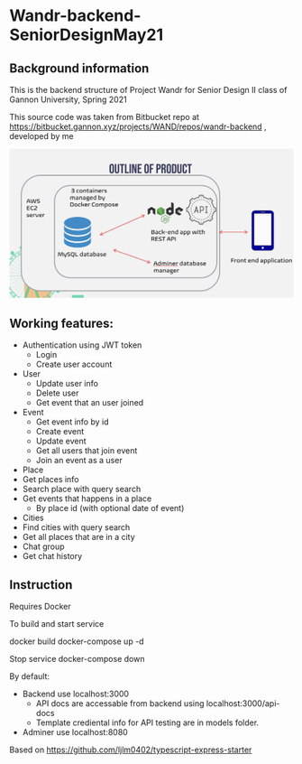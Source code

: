 # Wandr-backend-SeniorDesignMay21

## Background information
This is the backend structure of Project Wandr for Senior Design II class of Gannon University, Spring 2021 

This source code was taken from Bitbucket repo at https://bitbucket.gannon.xyz/projects/WAND/repos/wandr-backend , developed by me

![System design of backend](/backend-structure.png?raw=true "Backend/server structure")

## Working features:
- Authentication using JWT token
  - Login
  - Create user account
- User
  - Update user info
  - Delete user
  - Get event that an user joined
- Event
  - Get event info by id
  - Create event
  - Update event
  - Get all users that join event
  - Join an event as a user
 - Place
  - Get places info
  - Search place with query search
  - Get events that happens in a place
    - By place id (with optional date of event)
 - Cities
  - Find cities with query search
  - Get all places that are in a city
 - Chat group
  - Get chat history

## Instruction
Requires Docker

To build and start service

docker build
docker-compose up -d

Stop service
docker-compose down

By default: 

- Backend use localhost:3000
  - API docs are accessable from backend using localhost:3000/api-docs
  - Template crediental info for API testing are in models folder.
- Adminer use localhost:8080


Based on https://github.com/ljlm0402/typescript-express-starter

